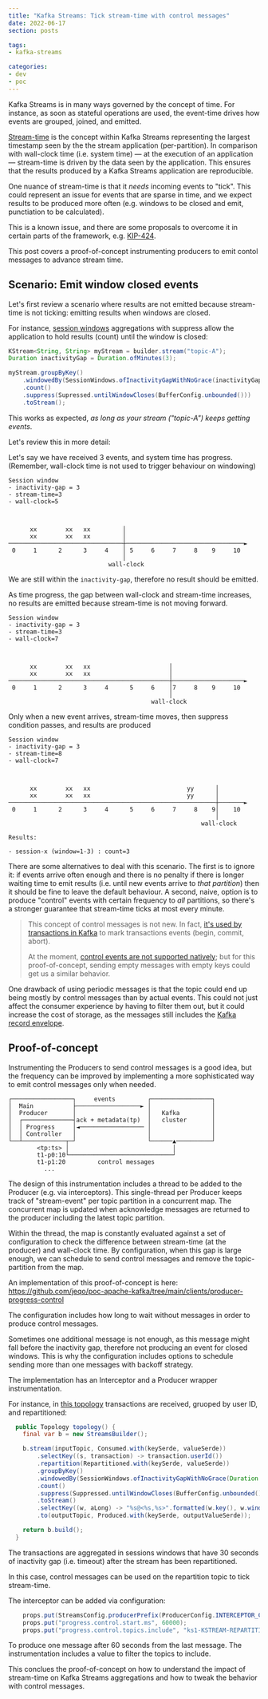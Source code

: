 ```yaml
---
title: "Kafka Streams: Tick stream-time with control messages"
date: 2022-06-17
section: posts

tags:
- kafka-streams

categories:
- dev
- poc
---
```


Kafka Streams is in many ways governed by the concept of time.
For instance, as soon as stateful operations are used, the event-time drives how events are grouped, joined, and emitted.

[Stream-time](https://developer.confluent.io/learn-kafka/kafka-streams/time-concepts/#stream-time) 
is the concept within Kafka Streams representing the largest timestamp seen by the the stream application (per-partition).
In comparison with wall-clock time (i.e. system time) — at the execution of an application — stream-time is driven by the data seen by the application.
This ensures that the results produced by a Kafka Streams application are reproducible.

One nuance of stream-time is that it _needs_ incoming events to "tick".
This could represent an issue for events that are sparse in time, and we expect results to be produced more often (e.g. windows to be closed and emit, punctiation to be calculated).

This is a known issue, and there are some proposals to overcome it in certain parts of the framework, 
e.g. [KIP-424](https://cwiki.apache.org/confluence/display/KAFKA/KIP-424%3A+Allow+suppression+of+intermediate+events+based+on+wall+clock+time).

This post covers a proof-of-concept instrumenting producers to emit contol messages to advance stream time.

<!--more-->

## Scenario: Emit window closed events

Let's first review a scenario where results are not emitted because stream-time is not ticking: emitting results when windows are closed.

For instance,
[session windows](https://developer.confluent.io/learn-kafka/kafka-streams/windowing/#session) aggregations with suppress
allow the application to hold results (count) until the window is closed:

```java
KStream<String, String> myStream = builder.stream("topic-A");
Duration inactivityGap = Duration.ofMinutes(3);

myStream.groupByKey()
    .windowedBy(SessionWindows.ofInactivityGapWithNoGrace(inactivityGap))
    .count()
    .suppress(Supressed.untilWindowCloses(BufferConfig.unbounded()))
    .toStream();
```

This works as expected, _as long as your stream ("topic-A") keeps getting events_.

Let's review this in more detail:

Let's say we have received 3 events, and system time has progress.
(Remember, wall-clock time is not used to trigger behaviour on windowing)


```
Session window
- inactivity-gap = 3
- stream-time=3
- wall-clock=5



      xx        xx   xx         │
      xx        xx   xx         │
────────────────────────────────┼─────────────────────────────────►
 0     1      2      3     4    │ 5     6     7     8    9     10
                                │
                            wall-clock
```

We are still within the `inactivity-gap`, therefore no result should be emitted.

As time progress, the gap between wall-clock and stream-time increases, no results are emitted because stream-time is not moving forward.

```
Session window
- inactivity-gap = 3
- stream-time=3
- wall-clock=7



      xx        xx   xx                      │
      xx        xx   xx                      │
─────────────────────────────────────────────┼────────────────────►
 0     1      2      3     4      5     6    │7     8    9     10
                                             │
                                        wall-clock
```

Only when a new event arrives, stream-time moves, then suppress condition passes, and results are produced


```
Session window
- inactivity-gap = 3
- stream-time=8
- wall-clock=7



      xx        xx   xx                           yy      │
      xx        xx   xx                           yy      │
──────────────────────────────────────────────────────────┼───────►
 0     1      2      3     4      5     6     7     8    9│    10
                                                          │
                                                      wall-clock

Results:

- session-x (window=1-3) : count=3

```

There are some alternatives to deal with this scenario.
The first is to ignore it: if events arrive often enough and there is no penalty if there is longer waiting time to emit results (i.e. until new events arrive to _that partition_) then it should be fine to leave the default behaviour.
A second, naive, option is to produce "control" events with certain frequency to _all_ partitions, so there's a stronger guarantee that stream-time ticks at most every minute.

> This concept of control messages is not new.
> In fact, [it's used by transactions in Kafka](https://cwiki.apache.org/confluence/display/KAFKA/Transactional+Messaging+in+Kafka)
> to mark transactions events (begin, commit, abort).
>
> At the moment, [control events are not supported natively](https://issues.apache.org/jira/browse/KAFKA-1639);
>but for this proof-of-concept, sending empty messages with empty keys could get us a similar behavior.

One drawback of using periodic messages is that the topic could end up being mostly by control messages than by actual events.
This could not just affect the consumer experience by having to filter them out,
but it could increase the cost of storage, 
as the messages still includes the [Kafka record envelope](https://kafka.apache.org/documentation/#messageformat).

## Proof-of-concept

Instrumenting the Producers to send control messages is a good idea, 
but the frequency can be improved by implementing a more sophisticated way to emit control messages only when needed.

```
┌─────────────────┐     events         ┌─────────────────┐
│  Main           ├──────────────────► │                 │
│  Producer       │                    │   Kafka         │
│  ┌──────────────┤ack + metadata(tp)  │   cluster       │
│  │ Progress     │◄────────────────── │                 │
│  │ Controller   │                    │                 │
└──┴────────────┬─┘                    └──────▲──────────┘
        <tp:ts> │                             │
        t1-p0:10└─────────────────────────────┘
        t1-p1:20         control messages
          ...
```

The design of this instrumentation includes a thread to be added to the Producer (e.g. via interceptors).
This single-thread per Producer keeps track of "stream-event" per topic partition in a concurrent map.
The concurrent map is updated when acknowledge messages are returned to the producer including the latest topic partition.

Within the thread, the map is constantly evaluated against a set of configuration to check the difference between stream-time (at the producer) and wall-clock time.
By configuration, when this gap is large enough, we can schedule to send control messages and remove the topic-partition from the map.

An implementation of this proof-of-concept is here: <https://github.com/jeqo/poc-apache-kafka/tree/main/clients/producer-progress-control>

The configuration includes how long to wait without messages in order to produce control messages.

Sometimes one additional message is not enough, as this message might fall before the inactivity gap, therefore not producing an event for closed windows. This is why the configuration includes options to schedule sending more than one messages with backoff strategy.

The implementation has an Interceptor and a Producer wrapper instrumentation. 

For instance, in [this topology](https://github.com/jeqo/poc-apache-kafka/blob/a67dbc5205d5ee9a9e5e996778784c7cf13ba74a/streams/examples/src/main/java/poc/stateless/StatefulSessionWindowWithSuppress.java) transactions are received, gruoped by user ID, and repartitioned:

```java
  public Topology topology() {
    final var b = new StreamsBuilder();

    b.stream(inputTopic, Consumed.with(keySerde, valueSerde))
        .selectKey((s, transaction) -> transaction.userId())
        .repartition(Repartitioned.with(keySerde, valueSerde))
        .groupByKey()
        .windowedBy(SessionWindows.ofInactivityGapWithNoGrace(Duration.ofSeconds(30)))
        .count()
        .suppress(Suppressed.untilWindowCloses(BufferConfig.unbounded()))
        .toStream()
        .selectKey((w, aLong) -> "%s@<%s,%s>".formatted(w.key(), w.window().start(), w.window().endTime()))
        .to(outputTopic, Produced.with(keySerde, outputValueSerde));

    return b.build();
  }

```

The transactions are aggregated in sessions windows that have 30 seconds of inactivity gap (i.e. timeout) after the stream has been repartitioned.

In this case, control messages can be used on the repartition topic to tick stream-time.

The interceptor can be added via configuration:

```java
    props.put(StreamsConfig.producerPrefix(ProducerConfig.INTERCEPTOR_CLASSES_CONFIG), ProgressControlInterceptor.class.getName());
    props.put("progress.control.start.ms", 60000);
    props.put("progress.control.topics.include", "ks1-KSTREAM-REPARTITION-0000000002-repartition");
```

To produce one message after 60 seconds from the last message.
The instrumentation includes a value to filter the topics to include.

This conclues the proof-of-concept on how to understand the impact of stream-time on Kafka Streams aggregations and how to tweak the behavior with control messages.

